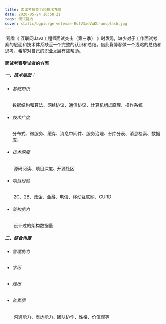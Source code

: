 ```yaml
---
title: 面试考察能力和技术方向
date: 2020-05-24 16:58:21
tags: 面试能力
cover: static/bgpic/gervelemae-RsfV3xeVwKU-unsplash.jpg
---
```


​	观看《 互联网Java工程师面试突击（第三季） 》时发现，缺少对于工作面试考察的层面和技术体系缺乏一个完整的认识和总结。借此篇博客做一个浅略的总结和思考，希望对自己的职业发展有些帮助。

#### 面试考察受试者的方面

##### 一、技术层面：

- ######     基础知识	

  ​    数据结构和算法、网络协议、通信协议、计算机组成原理、操作系统

- ###### 	技术广度

  ​	分布式、微服务、缓存、消息中间件、服务治理、分库分表、消息检索、数据库、

- ######     技术深度

  ​	源码阅读、项目深度、开源社区

- ######     项目经验

  ​	2C、2B、政企、金融、电信、移动互联网、CURD

- ######    架构能力

  ​	设计过的架构数据量

##### 二、综合角度

- ######     管理能力

- ######     学历

- ######     履历

- ######    软素质

  ​	沟通能力、表达能力、团队协作、性格、价值观等




